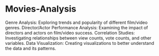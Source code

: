 # Movies-Analysis

 Genre Analysis: Exploring trends and popularity of different film/video genres. 
 Director/Actor Performance Analysis:  Examining the impact of directors and actors on film/video success. 
Correlation Studies: Investigating relationships between view counts, vote counts, and other variables. 
Data Visualization: Creating visualizations to better understand the data and its patterns.               
